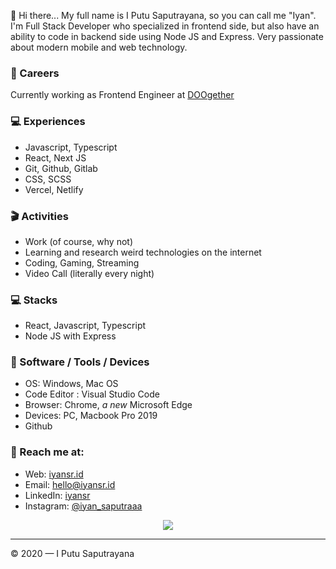 👋 Hi there... My full name is I Putu Saputrayana, so you can call me "Iyan". I'm Full Stack Developer who specialized in frontend side, but also have an ability to code in backend side using Node JS and Express. Very passionate about modern mobile and web technology.

### 💼 Careers

Currently working as Frontend Engineer at [DOOgether](https://web.doogether.id)

### 💻 Experiences

- Javascript, Typescript
- React, Next JS
- Git, Github, Gitlab
- CSS, SCSS
- Vercel, Netlify

### 🎬 Activities

- Work (of course, why not)
- Learning and research weird technologies on the internet
- Coding, Gaming, Streaming
- Video Call (literally every night)

### 💻 Stacks

- React, Javascript, Typescript
- Node JS with Express

### 🔧 Software / Tools / Devices

- OS: Windows, Mac OS
- Code Editor : Visual Studio Code
- Browser: Chrome, _a new_ Microsoft Edge
- Devices: PC, Macbook Pro 2019
- Github

### 🚀 Reach me at:

- Web: [iyansr.id](https://iyansr.id)
- Email: [hello@iyansr.id](mailto:hello@iyansr.id)
- LinkedIn: [iyansr](https://www.linkedin.com/in/iyansr/)
- Instagram: [@iyan_saputraaa](https://instagram.com/iyan_saputraaa)

<div  align="center">
   <img src="https://github-readme-stats.vercel.app/api?username=iyansr" />
</div>

---

© 2020 — I Putu Saputrayana
